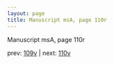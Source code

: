 ```yaml
---
layout: page
title: Manuscript msA, page 110r
---
```


Manuscript msA, page 110r

prev:  [109v](../109v) | next:  [110v](../110v)